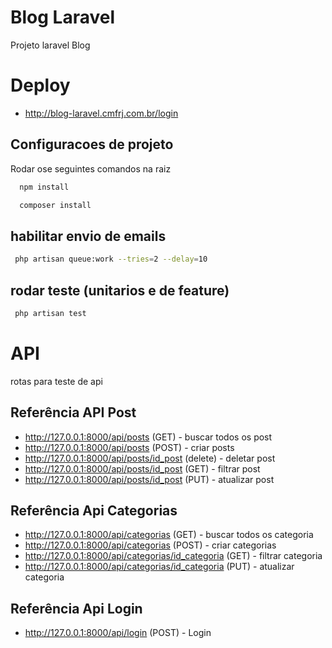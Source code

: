 
# Blog Laravel

Projeto laravel Blog
# Deploy
- http://blog-laravel.cmfrj.com.br/login

## Configuracoes de projeto

Rodar ose seguintes comandos na raiz

```bash
  npm install
```
```bash
  composer install
```


## habilitar envio de emails

```bash
 php artisan queue:work --tries=2 --delay=10
```


## rodar teste (unitarios e de feature)

```bash
 php artisan test
```


# API

rotas para teste de api


## Referência API Post

- http://127.0.0.1:8000/api/posts  (GET) - buscar todos os post
- http://127.0.0.1:8000/api/posts  (POST) - criar posts
- http://127.0.0.1:8000/api/posts/id_post  (delete) - deletar post
- http://127.0.0.1:8000/api/posts/id_post  (GET) - filtrar post
- http://127.0.0.1:8000/api/posts/id_post  (PUT) - atualizar post


## Referência Api Categorias

- http://127.0.0.1:8000/api/categorias  (GET) - buscar todos os categoria
- http://127.0.0.1:8000/api/categorias  (POST) - criar categorias
- http://127.0.0.1:8000/api/categorias/id_categoria  (GET) - filtrar categoria
- http://127.0.0.1:8000/api/categorias/id_categoria  (PUT) - atualizar categoria


## Referência Api Login

- http://127.0.0.1:8000/api/login  (POST) - Login
